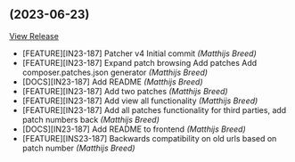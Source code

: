 ##  (2023-06-23)

[View Release](https://bitbucket.org/experius/happy-horizon-patches.git/commits/tag/)

*  [FEATURE][IN23-187] Patcher v4 Initial commit *(Matthijs Breed)*
*  [FEATURE][IN23-187] Expand patch browsing Add patches Add composer.patches.json generator *(Matthijs Breed)*
*  [DOCS][IN23-187] Add README *(Matthijs Breed)*
*  [FEATURE][IN23-187] Add two patches *(Matthijs Breed)*
*  [FEATURE][IN23-187] Add view all functionality *(Matthijs Breed)*
*  [FEATURE][IN23-187] Add all patches functionality for third parties, add patch numbers back *(Matthijs Breed)*
*  [DOCS][IN23-187] Add README to frontend *(Matthijs Breed)*
*  [FEATURE][INS23-187] Backwards compatibility on old urls based on patch number *(Matthijs Breed)*


